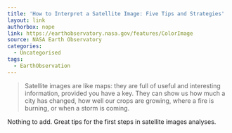 ```yaml
---
title: 'How to Interpret a Satellite Image: Five Tips and Strategies'
layout: link
authorbox: nope
link: https://earthobservatory.nasa.gov/features/ColorImage
source: NASA Earth Observatory
categories:
  - Uncategorised
tags:
  - EarthObservation
---
```


> Satellite images are like maps: they are full of useful and interesting information, provided you have a key. They can show us how much a city has changed, how well our crops are growing, where a fire is burning, or when a storm is coming.

Nothing to add. Great tips for the first steps in satellite images analyses.